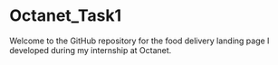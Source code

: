 # Octanet_Task1
Welcome to the GitHub repository for the food delivery landing page I developed during my internship at Octanet.
